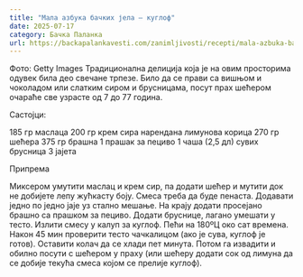 ```yaml
---
title: "Мала азбука бачких јела – куглоф"
date: 2025-07-17
category: Бачка Паланка
url: https://backapalankavesti.com/zanimljivosti/recepti/mala-azbuka-backih-jela-kuglof-1/
---
```


Фото: Getty Images
            Традиционална делиција која је на овим просторима одувек била део свечане трпезе. Било да се прави са вишњом и чоколадом или слатким сиром и брусницама, посут прах шећером очараће све узрасте од 7 до 77 година.

Састојци:

185 гр маслаца
200 гр крем сира
нарендана лимунова корица
270 гр шећера
375 гр брашна
1 прашак за пециво
1 чаша (2,5 дл) сувих брусница
3 јајета

Припрема

Миксером умутити маслац и крем сир, па додати шећер и мутити док не добијете лепу жућкасту боју. Смеса треба да буде пенаста.
Додавати једно по једно јаје уз стално мешање. На крају додати просејано брашно са прашком за пециво.
Додати бруснице, лагано умешати у тесто.
Излити смесу у калуп за куглоф. Пећи на 180ºЦ око сат времена. Након 45 мин проверити тесто чачкалицом (ако је сува, куглоф је готов).
Оставити колач да се хлади пет минута. Потом га извадити и обилно посути с шећером у праху (или шећеру додати сок од лимуна да се добије текућа смеса којом се прелије куглоф).

